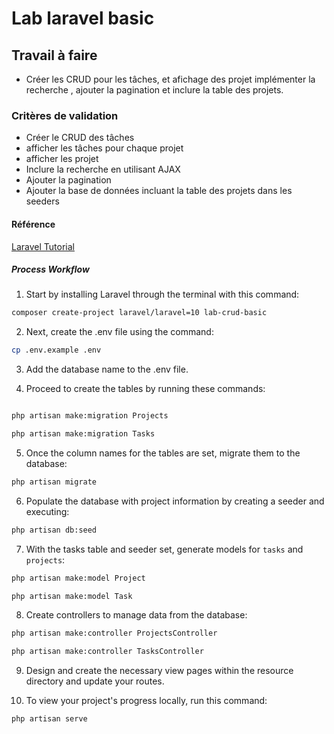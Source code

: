 # Lab laravel basic

## Travail à faire

- Créer les CRUD pour les tâches, et afichage des projet implémenter la recherche , ajouter la pagination et inclure la table des projets.

### Critères de validation 

- Créer le CRUD des tâches
- afficher les tâches pour chaque projet
- afficher les projet
- Inclure la recherche en utilisant AJAX
- Ajouter la pagination
- Ajouter la base de données incluant la table des projets dans les seeders

#### Référence 

[Laravel Tutorial](https://grafikart.fr/formations/laravel)

##### Process Workflow 

1. Start by installing Laravel through the terminal with this command:

```bash
composer create-project laravel/laravel=10 lab-crud-basic

```
2. Next, create the .env file using the command:

```bash
cp .env.example .env
```
3. Add the database name to the .env file.

4. Proceed to create the tables by running these commands:

```bash

php artisan make:migration Projects

php artisan make:migration Tasks

```
5. Once the column names for the tables are set, migrate them to the database:

```bash
php artisan migrate

```

6. Populate the database with project information by creating a seeder and executing:

```bash
php artisan db:seed
```

7. With the tasks table and seeder set, generate models for `tasks` and `projects`:

```bash
php artisan make:model Project

php artisan make:model Task
```
8. Create controllers to manage data from the database:

```bash
php artisan make:controller ProjectsController 

php artisan make:controller TasksController 

```
9. Design and create the necessary view pages within the resource directory and update your routes.

10. To view your project's progress locally, run this command:

```bash 
php artisan serve

```
